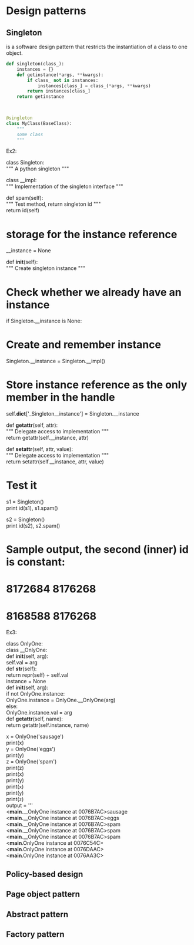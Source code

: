 # Design patterns

## Singleton
is a software design pattern that restricts the instantiation of a class to one object.

```python
def singleton(class_):
	instances = {}
	def getinstance(*args, **kwargs):
		if class_ not in instances:
			instances[class_] = class_(*args, **kwargs)
		return instances[class_]
	return getinstance

  

@singleton
class MyClass(BaseClass):
	"""
	some class
	"""
```
  

Ex2:

class  Singleton:  
""" A python singleton """  
  
class  __impl:  
""" Implementation of the singleton interface """  
  
def  spam(self):  
""" Test method, return singleton id """  
return  id(self)  
  
# storage for the instance reference  
__instance  =  None  
  
def  __init__(self):  
""" Create singleton instance """  
# Check whether we already have an instance  
if  Singleton.__instance  is  None:  
# Create and remember instance  
Singleton.__instance  =  Singleton.__impl()  
  
# Store instance reference as the only member in the handle  
self.__dict__['_Singleton__instance']  =  Singleton.__instance  
  
def  __getattr__(self,  attr):  
""" Delegate access to implementation """  
return  getattr(self.__instance,  attr)  
  
def  __setattr__(self,  attr,  value):  
""" Delegate access to implementation """  
return  setattr(self.__instance,  attr,  value)  
  
  
# Test it  
s1  =  Singleton()  
print  id(s1),  s1.spam()  
  
s2  =  Singleton()  
print  id(s2),  s2.spam()  
  
# Sample output, the second (inner) id is constant:  
# 8172684 8176268  
# 8168588 8176268

  

Ex3:

class OnlyOne:  
class __OnlyOne:  
def __init__(self, arg):  
self.val = arg  
def __str__(self):  
return repr(self) + self.val  
instance = None  
def __init__(self, arg):  
if not OnlyOne.instance:  
OnlyOne.instance = OnlyOne.__OnlyOne(arg)  
else:  
OnlyOne.instance.val = arg  
def __getattr__(self, name):  
return getattr(self.instance, name)  
  
x = OnlyOne('sausage')  
print(x)  
y = OnlyOne('eggs')  
print(y)  
z = OnlyOne('spam')  
print(z)  
print(x)  
print(y)  
print(`x`)  
print(`y`)  
print(`z`)  
output = '''  
<__main__.__OnlyOne instance at 0076B7AC>sausage  
<__main__.__OnlyOne instance at 0076B7AC>eggs  
<__main__.__OnlyOne instance at 0076B7AC>spam  
<__main__.__OnlyOne instance at 0076B7AC>spam  
<__main__.__OnlyOne instance at 0076B7AC>spam  
<__main__.OnlyOne instance at 0076C54C>  
<__main__.OnlyOne instance at 0076DAAC>  
<__main__.OnlyOne instance at 0076AA3C>
## Policy-based design

## Page object pattern

## Abstract pattern

## Factory pattern
<!--stackedit_data:
eyJoaXN0b3J5IjpbMTI3MDg4ODAzNF19
-->